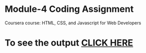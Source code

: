 # Module-4 Coding Assignment

Coursera course: HTML, CSS, and Javascript for Web Developers

# To see the output [CLICK HERE](https://dharmik111.github.io/coursera/site/module_4_solution/index.html)
